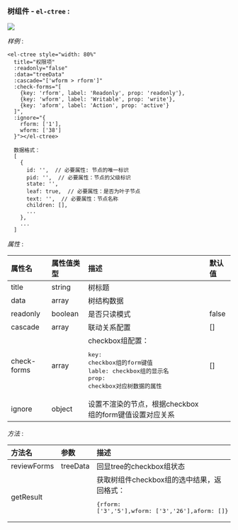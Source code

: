 ### 树组件 - `el-ctree` :

<img src="./images/el-ctree.jpg"/>

*样例* :  

    <el-ctree style="width: 80%"
      title="权限项"
      :readonly="false"
      :data="treeData"
      :cascade="['wform > rform']"
      :check-forms="[
        {key: 'rform', label: 'Readonly', prop: 'readonly'},
        {key: 'wform', label: 'Writable', prop: 'write'},
        {key: 'aform', label: 'Action', prop: 'active'}
      ]",
      :ignore="{
        rform: ['1'],
        wform: ['38']
      }"></el-ctree>

      数据格式：
      [
        {
          id: '',  // 必要属性: 节点的唯一标识
          pid: '',  // 必要属性：节点的父级标识
          state: '',
          leaf: true,  // 必要属性：是否为叶子节点
          text: '',  // 必要属性：节点名称
          children: [],
          ...
        },
        ...
      ]

*属性* :  

| 属性名     | 属性值类型     | 描述     | 默认值     |
| :------------- | :------------- | :------------- | :------------- |
| title	 | string |	树标题 |
| data	 | array | 树结构数据 |
| readonly	| boolean | 是否只读模式	 | false |
| cascade | array | 联动关系配置  | [] |
| check-forms	| array | checkbox组配置：<br><pre>key: checkbox组的form键值<br>lable: checkbox组的显示名<br>prop: checkbox对应树数据的属性</pre>	 | [] |
| ignore | object | 设置不渲染的节点，根据checkbox组的form键值设置对应关系  |  |

*方法* :  

| 方法名     | 参数     | 描述     |
| :------------- | :------------- | :------------- |
| reviewForms   | treeData  | 回显tree的checkbox组状态  |
| getResult   |   | 获取树组件checkbox组的选中结果，返回格式：<pre>{rform: ['3','5'],wform: ['3','26'],aform: []}</pre>  |
